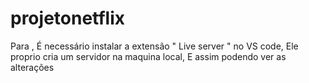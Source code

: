 # projetonetflix
Para , É necessário instalar a extensão " Live server " no VS code, Ele proprio cria um servidor na maquina local, E assim podendo ver as alterações
